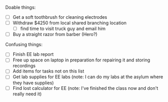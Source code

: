 Doable things:
- [ ] Get a soft toothbrush for cleaning electrodes
- [ ] Withdraw $4250 from local shared branching location
   - [ ] find time to visit truck guy and email him
- [ ] Buy a straight razor from barber (Hero?)

Confusing things:
- [ ] Finish EE lab report
- [ ] Free up space on laptop in preparation for repairing it and storing recordings
- [ ] Add items for tasks not on this list
- [ ] Get lab supplies for EE labs (note: I can do my labs at the asylum where they have supplies)
- [ ] Find lost calculator for EE (note: I've finished the class now and don't really need it)
